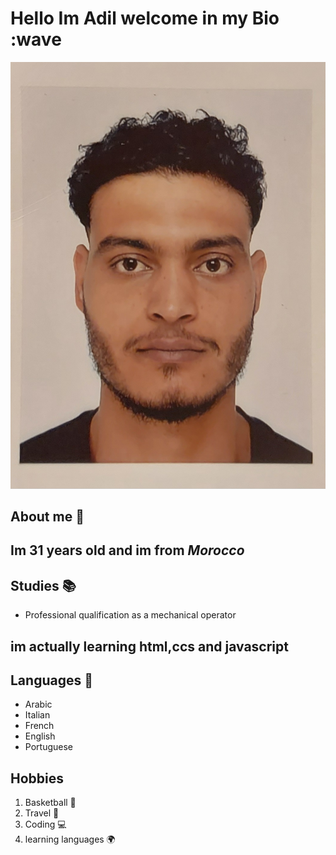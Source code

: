 # Hello Im **Adil** welcome in my Bio :wave

![hyf](./img/adil.jpg)

## About me 📝

## Im 31 years old and im from _Morocco_

## Studies 📚

- Professional qualification as a mechanical operator

## im actually learning html,ccs and javascript

## Languages 👅

- Arabic
- Italian
- French
- English
- Portuguese

## Hobbies

1. Basketball 🏀
2. Travel 🛫
3. Coding 💻
4. learning languages 🌍
